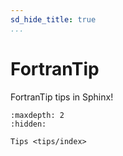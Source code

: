 ```yaml
---
sd_hide_title: true
...
```


# FortranTip

FortranTip tips in Sphinx!


```{toctree}
:maxdepth: 2
:hidden:

Tips <tips/index>
```
